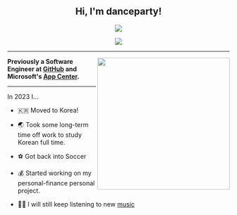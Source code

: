 <h2 align="center">Hi, I'm danceparty!</h2>
<p align="center">
  <img src="https://komarev.com/ghpvc/?username=DanceParty&color=ff69b4&label=oddish+leaves">
</p>
<p align="center">
  <img src="https://i.redd.it/egeh5vkddur01.gif">
</p>

--------
<a href="https://github.com/kittinan/spotify-github-profile">
  <img height="300" align="right" src="https://spotify-github-profile.vercel.app/api/view?uid=jkd65&cover_image=true">
</a>

**Previously a Software Engineer at <a href="https://github.com">GitHub</a> and Microsoft's <a href="https://appcenter.ms/">App Center</a>.**

--------

In 2023 I...

- 🇰🇷 Moved to Korea!

- 🌏 Took some long-term time off work to study Korean full time.

- ⚽ Got back into Soccer

- 💰 Started working on my personal-finance personal project.

- 👩‍🎤 I will still keep listening to new <a href="https://www.last.fm/user/keevandance">music</a>
